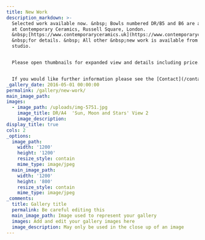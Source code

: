 ```yaml
---
title: New Work
description_markdown: >-
  Selected work available now. &nbsp; Bowls numbered DR/B5 and B6 are available
  at Contemporary Ceramics, Russell Square, London.
  &nbsp;[https://www.contemporaryceramics.uk](https://www.contemporaryceramics.uk)&nbsp;
  &nbsp;for details. &nbsp; All other &nbsp;new work is available from my
  studio.


  Please open thumbnails for expanded view and details including price.


  If you would like further information please see the [Contact](/contact) page.
_gallery_date: 2016-05-01 00:00:00
permalink: /gallery/new-work/
main_image_path:
images:
  - image_path: /uploads/img-5751.jpg
    image_title: DR/A4  'Sun, Moon and Stars' View 2
    image_description:
display_title: true
cols: 2
_options:
  image_path:
    width: '1200'
    height: '1200'
    resize_style: contain
    mime_type: image/jpeg
  main_image_path:
    width: '1200'
    height: '800'
    resize_style: contain
    mime_type: image/jpeg
_comments:
  title: Gallery title
  permalink: Be careful editing this
  main_image_path: Image used to represent your gallery
  images: Add and edit your gallery images here
  image_description: May only be used in the close up of an image
---
```

